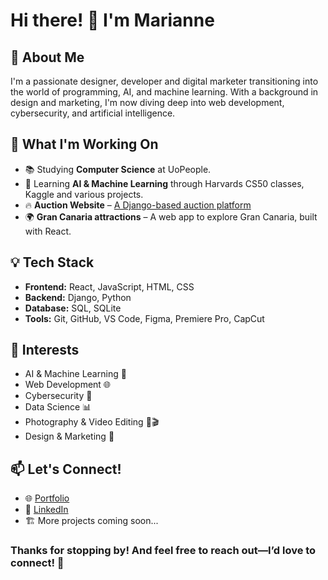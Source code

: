 # Hi there! 👋 I'm Marianne

## 🚀 About Me
I'm a passionate designer, developer and digital marketer transitioning into the world of programming, AI, and machine learning. With a background in design and marketing, I'm now diving deep into web development, cybersecurity, and artificial intelligence.

## 🎯 What I'm Working On
- 📚 Studying **Computer Science** at UoPeople.
- 🤖 Learning **AI & Machine Learning** through Harvards CS50 classes, Kaggle and various projects.
- 🔥 **Auction Website** – [A Django-based auction platform](https://youtu.be/kwKLr3imOpk) 
- 🌍 **Gran Canaria attractions** – A web app to explore Gran Canaria, built with React.

## 💡 Tech Stack
- **Frontend:** React, JavaScript, HTML, CSS
- **Backend:** Django, Python
- **Database:** SQL, SQLite
- **Tools:** Git, GitHub, VS Code, Figma, Premiere Pro, CapCut

## 📌 Interests
- AI & Machine Learning 🤖
- Web Development 🌐
- Cybersecurity 🔐
- Data Science 📊
- Photography & Video Editing 📸🎬
- Design & Marketing 🎨

## 📫 Let's Connect!
- 🌐 [Portfolio](https://www.mariannebm.com/) 
- 💼 [LinkedIn](https://www.linkedin.com/in/mariannebm)
- 🏗 More projects coming soon...

### Thanks for stopping by! And feel free to reach out—I’d love to connect! 🚀

